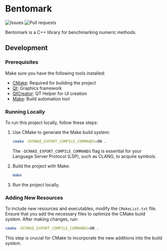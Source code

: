 # Bentomark

![Issues](https://img.shields.io/github/issues/taldoflemis/bentomark)
![Pull requests](https://img.shields.io/github/issues-pr/taldoflemis/bentomark)

Bentomark is a C++ library for benchmarking numeric methods.

## Development

### Prerequisites

Make sure you have the following tools installed:

- [CMake](https://cmake.org/cmake/help/latest/command/install.html): Required for building the project
- [Qt](https://www.qt.io/download): Graphics framework
- [QtCreator](https://www.qt.io/download): QT Helper for UI creation
- [Make](https://stackoverflow.com/questions/32127524/how-to-install-and-use-make-in-windows): Build automation tool

### Running Locally

To run this project locally, follow these steps:

1. Use CMake to generate the Make build system:

   ```bash
   cmake -DCMAKE_EXPORT_COMPILE_COMMANDS=ON .
   ```

   The `-DCMAKE_EXPORT_COMPILE_COMMANDS` flag is essential for your Language Server Protocol (LSP), such as CLANG, to acquire symbols.

2. Build the project with Make:

   ```bash
   make
   ```

3. Run the project locally.

### Adding New Resources

To include new resources and executables, modify the `CMakeList.txt` file. Ensure that you add the necessary files to optimize the CMake build system. After making changes, run:

```bash
cmake -DCMAKE_EXPORT_COMPILE_COMMANDS=ON .
```

This step is crucial for CMake to incorporate the new additions into the build system.
